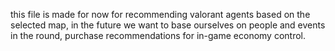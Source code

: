 this file is made for now for recommending valorant agents based on the selected map, in the future we want to base ourselves on people and events in the round, purchase recommendations for in-game economy control.

